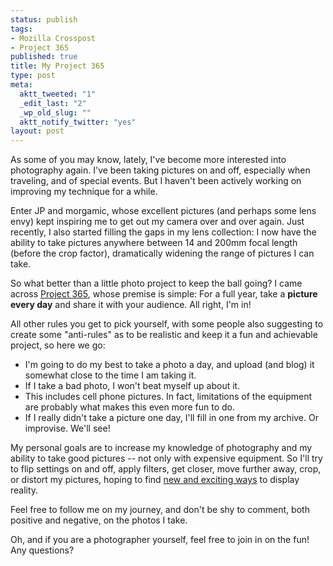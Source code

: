 ```yaml
--- 
status: publish
tags: 
- Mozilla Crosspost
- Project 365
published: true
title: My Project 365
type: post
meta: 
  aktt_tweeted: "1"
  _edit_last: "2"
  _wp_old_slug: ""
  aktt_notify_twitter: "yes"
layout: post
---
```

As some of you may know, lately, I've become more interested into photography again. I've been taking pictures on and off, especially when traveling, and of special events. But I haven't been actively working on improving my technique for a while.

Enter JP and morgamic, whose excellent pictures (and perhaps some lens envy)  kept inspiring me to get out my camera over and over again. Just recently, I also started filling the gaps in my lens collection: I now have the ability to take pictures anywhere between 14 and 200mm focal length (before the crop factor), dramatically widening the range of pictures I can take.

So what better than a little photo project to keep the ball going? I came across <a href="http://www.flickr.com/groups/project_365/">Project 365</a>, whose premise is simple: For a full year, take a <strong>picture every day</strong> and share it with your audience. All right, I'm in!

All other rules you get to pick yourself, with some people also suggesting to create some "anti-rules" as to be realistic and keep it a fun and achievable project, so here we go:
<ul>
	<li>I'm going to do my best to take a photo a day, and upload (and blog) it somewhat close to the time I am taking it.</li>
	<li>If I take a bad photo, I won't beat myself up about it.</li>
	<li>This includes cell phone pictures. In fact, limitations of the equipment are probably what makes this even more fun to do.</li>
	<li>If I really didn't take a picture one day, I'll fill in one from my archive. Or improvise. We'll see!</li>
</ul>

My personal goals are to increase my knowledge of photography and my ability to take good pictures -- not only with expensive equipment. So I'll try to flip settings on and off, apply filters, get closer, move further away, crop, or distort my pictures, hoping to find <a href="http://www.macworld.com/article/156640/2010/12/photoresolutions.html">new and exciting ways</a> to display reality.

Feel free to follow me on my journey, and don't be shy to comment, both positive and negative, on the photos I take.

Oh, and if you are a photographer yourself, feel free to join in on the fun! Any questions?

